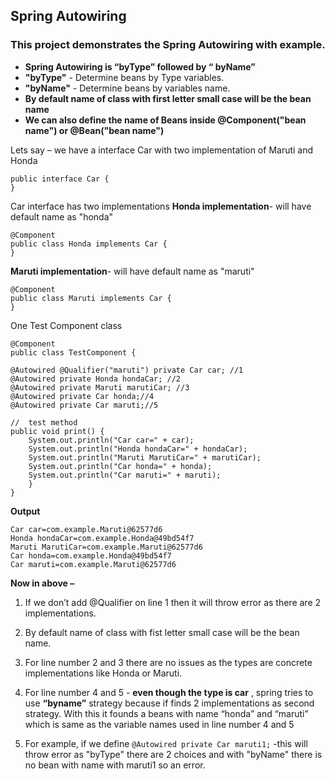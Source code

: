 ## Spring Autowiring

### This project demonstrates the Spring Autowiring with example.

 - **Spring Autowiring is “byType” followed by “ byName”**
 - **"byType"** - Determine beans by Type variables. 
 - **"byName"** - Determine beans by variables name. 
 - **By default name of class with first letter small case will be the bean name**
- **We can  also define the name of Beans inside @Component("bean name") or @Bean("bean name")**

Lets say – we have a interface Car with two implementation of Maruti and Honda

    public interface Car {
    }

Car interface has two implementations 
**Honda implementation**-   will have default name as "honda"


    @Component
    public class Honda implements Car {
    }

**Maruti implementation**-   will have default name as "maruti"

    @Component
    public class Maruti implements Car {
    }

One Test Component class 

    @Component
    public class TestComponent {
    
    @Autowired @Qualifier("maruti") private Car car; //1
    @Autowired private Honda hondaCar; //2
    @Autowired private Maruti marutiCar; //3
    @Autowired private Car honda;//4
    @Autowired private Car maruti;//5
    
    //  test method
    public void print() {
        System.out.println("Car car=" + car);
        System.out.println("Honda hondaCar=" + hondaCar);
        System.out.println("Maruti MarutiCar=" + marutiCar);
        System.out.println("Car honda=" + honda);
        System.out.println("Car maruti=" + maruti);
        }
    }

**Output**

    Car car=com.example.Maruti@62577d6
    Honda hondaCar=com.example.Honda@49bd54f7
    Maruti MarutiCar=com.example.Maruti@62577d6
    Car honda=com.example.Honda@49bd54f7
    Car maruti=com.example.Maruti@62577d6

**Now in above –**

 1. If we don’t add @Qualifier on line 1 then it will throw error as there are 2 implementations.
 
2. By default name of class with fist letter small case will be the bean name.

3. For line number 2 and 3 there are no issues as the types are concrete  implementations like Honda or Maruti.
4. For line number 4 and 5 - **even though the type is car** , spring tries to use **“byname”** strategy because if finds 2 implementations as second strategy. With this it founds a beans with name “honda” and “maruti” which is same as the variable names used in line number 4 and  5
5. For example, if we define `@Autowired private Car maruti1;`  -this will throw error as "byType" there are 2 choices and with "byName" there is no bean with name with maruti1 so an error.
    





